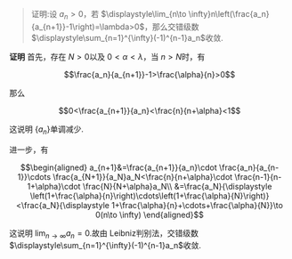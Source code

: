 >证明:设 $a_n>0$，若 $\displaystyle\lim_{n\to \infty}n\left(\frac{a_n}{a_{n+1}}-1\right)=\lambda>0$，那么交错级数 $\displaystyle\sum_{n=1}^{\infty}(-1)^{n-1}a_n$收敛.

$\textbf{证明}$ 首先，存在 $N>0$以及 $0<\alpha<\lambda$，当 $n>N$时，有

$$\frac{a_n}{a_{n+1}}-1>\frac{\alpha}{n}>0$$
    
那么

$$0<\frac{a_{n+1}}{a_n}<\frac{n}{n+\alpha}<1$$

这说明 $\left\{a_n\right\}$单调减少.

进一步，有
  
$$\begin{aligned}
        a_{n+1}&=\frac{a_{n+1}}{a_n}\cdot \frac{a_n}{a_{n-1}}\cdots \frac{a_{N+1}}{a_N}a_N<\frac{n}{n+\alpha}\cdot \frac{n-1}{n-1+\alpha}\cdot \frac{N}{N+\alpha}a_N\\
        &=\frac{a_N}{\displaystyle \left(1+\frac{\alpha}{n}\right)\cdots\left(1+\frac{\alpha}{N}\right)}<\frac{a_N}{\displaystyle 1+\frac{\alpha}{n}+\cdots+\frac{\alpha}{N}}\to 0(n\to \infty)
        \end{aligned}$$
        
这说明 $\displaystyle\lim_{n\to \infty}a_n=0$.故由 $\mathrm{Leibniz}$判别法，交错级数 $\displaystyle\sum_{n=1}^{\infty}(-1)^{n-1}a_n$收敛.
